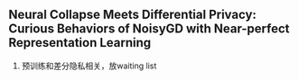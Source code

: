 ## Neural Collapse Meets Differential Privacy: Curious Behaviors of NoisyGD with Near-perfect Representation Learning
1. 预训练和差分隐私相关，放waiting list